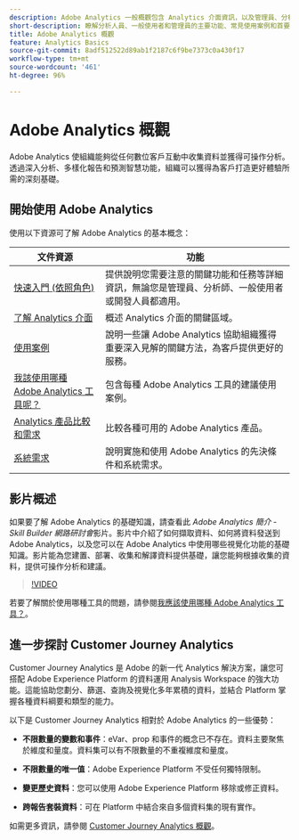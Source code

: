 ```yaml
---
description: Adobe Analytics 一般概觀包含 Analytics 介面資訊，以及管理員、分析師、使用者和開發人員快速入門資訊。
short-description: 瞭解分析人員、一般使用者和管理員的主要功能、常見使用案例和首要步驟。
title: Adobe Analytics 概觀
feature: Analytics Basics
source-git-commit: 8adf512522d89ab1f2187c6f9be7373c0a430f17
workflow-type: tm+mt
source-wordcount: '461'
ht-degree: 96%

---
```


# Adobe Analytics 概觀

Adobe Analytics 使組織能夠從任何數位客戶互動中收集資料並獲得可操作分析。透過深入分析、多樣化報告和預測智慧功能，組織可以獲得為客戶打造更好體驗所需的深刻基礎。

## 開始使用 Adobe Analytics

使用以下資源可了解 Adobe Analytics 的基本概念：


| 文件資源 | 功能 |
|---------|----------|
| [快速入門 (依照角色)](/help/analyze/get-started/get-started-by-role.md) | 提供說明您需要注意的關鍵功能和任務等詳細資訊，無論您是管理員、分析師、一般使用者或開發人員都適用。 |
| [了解 Analytics 介面](/help/analyze/get-started/analytics-interface.md) | 概述 Analytics 介面的關鍵區域。 |
| [使用案例](/help/analyze/get-started/use-cases.md) | 說明一些讓 Adobe Analytics 協助組織獲得重要深入見解的關鍵方法，為客戶提供更好的服務。 |
| [我該使用哪種 Adobe Analytics 工具呢？](/help/analyze/get-started/which-analytics-tool.md) | 包含每種 Adobe Analytics 工具的建議使用案例。 |
| [Analytics 產品比較和需求](/help/analyze/get-started/analytics-product-comparison.md) | 比較各種可用的 Adobe Analytics 產品。 |
| [系統需求](/help/analyze/get-started/sys-reqs.md) | 說明實施和使用 Adobe Analytics 的先決條件和系統需求。 |

## 影片概述

如果要了解 Adobe Analytics 的基礎知識，請查看此 *Adobe Analytics 簡介 - Skill Builder 網路研討會*&#x200B;影片。影片中介紹了如何擷取資料、如何將資料發送到 Adobe Analytics，以及您可以在 Adobe Analytics 中使用哪些視覺化功能的基礎知識。影片能為您建置、部署、收集和解譯資料提供基礎，讓您能夠根據收集的資料，提供可操作分析和建議。

>[!VIDEO](https://video.tv.adobe.com/v/27429/?quality=12)

若要了解關於使用哪種工具的問題，請參閱[我應該使用哪種 Adobe Analytics 工具？](https://experienceleague.adobe.com/docs/analytics/analyze/admin-overview/which-analytics-tool.html)。

## 進一步探討 Customer Journey Analytics

Customer Journey Analytics 是 Adobe 的新一代 Analytics 解決方案，讓您可搭配 Adobe Experience Platform 的資料運用 Analysis Workspace 的強大功能。這能協助您劃分、篩選、查詢及視覺化多年累積的資料，並結合 Platform 掌握各種資料綱要和類型的能力。

以下是 Customer Journey Analytics 相對於 Adobe Analytics 的一些優勢：

* **不限數量的變數和事件**：eVar、prop 和事件的概念已不存在。資料主要聚焦於維度和量度。資料集可以有不限數量的不重複維度和量度。

* **不限數量的唯一值**：Adobe Experience Platform 不受任何獨特限制。

* **變更歷史資料**：您可以使用 Adobe Experience Platform 移除或修正資料。

* **跨報告套裝資料**：可在 Platform 中結合來自多個資料集的現有實作。

如需更多資訊，請參閱 [Customer Journey Analytics 概觀](https://experienceleague.adobe.com/docs/analytics-platform/using/cja-overview/cja-overview.html?lang=zh-Hant)。

